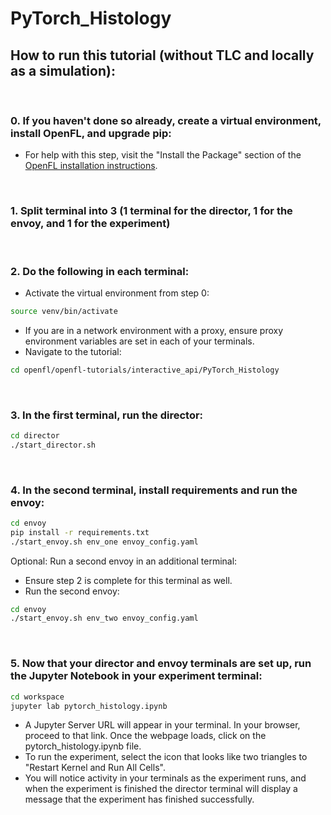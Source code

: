 # PyTorch_Histology

## **How to run this tutorial (without TLC and locally as a simulation):**
<br/>

### 0. If you haven't done so already, create a virtual environment, install OpenFL, and upgrade pip:
  - For help with this step, visit the "Install the Package" section of the [OpenFL installation instructions](https://openfl.readthedocs.io/en/latest/install.html#install-the-package).

<br/>
 
### 1. Split terminal into 3 (1 terminal for the director, 1 for the envoy, and 1 for the experiment)

<br/> 

### 2. Do the following in each terminal:
   - Activate the virtual environment from step 0:
   
   ```sh
   source venv/bin/activate
   ```
   - If you are in a network environment with a proxy, ensure proxy environment variables are set in each of your terminals.
   - Navigate to the tutorial:
    
   ```sh
   cd openfl/openfl-tutorials/interactive_api/PyTorch_Histology
   ```

<br/>

### 3. In the first terminal, run the director:

```sh
cd director
./start_director.sh
```

<br/>

### 4. In the second terminal, install requirements and run the envoy:

```sh
cd envoy
pip install -r requirements.txt
./start_envoy.sh env_one envoy_config.yaml
```

Optional: Run a second envoy in an additional terminal:
  - Ensure step 2 is complete for this terminal as well.
  - Run the second envoy:
```sh
cd envoy
./start_envoy.sh env_two envoy_config.yaml
```

<br/>

### 5. Now that your director and envoy terminals are set up, run the Jupyter Notebook in your experiment terminal:

```sh
cd workspace
jupyter lab pytorch_histology.ipynb
```
- A Jupyter Server URL will appear in your terminal. In your browser, proceed to that link. Once the webpage loads, click on the pytorch_histology.ipynb file. 
- To run the experiment, select the icon that looks like two triangles to "Restart Kernel and Run All Cells". 
- You will notice activity in your terminals as the experiment runs, and when the experiment is finished the director terminal will display a message that the experiment has finished successfully.  
 
